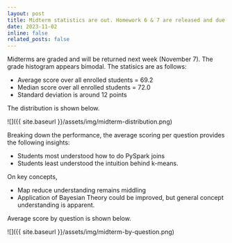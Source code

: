 ```yaml
---
layout: post
title: Midterm statistics are out. Homework 6 & 7 are released and due Nov 14 & Nov 21.
date: 2023-11-02
inline: false
related_posts: false
---
```


Midterms are graded and will be returned next week (November 7). The grade histogram appears bimodal. The statisics are as follows:

* Average score over all enrolled students = 69.2
* Median score over all enrolled students = 72.0
* Standard deviation is around 12 points

The distribution is shown below.

![]({{ site.baseurl }}/assets/img/midterm-distribution.png)

Breaking down the performance, the average scoring per question provides the following insights:

* Students most understood how to do PySpark joins
* Students least understood the intuition behind k-means.

On key concepts,

* Map reduce understanding remains middling
* Application of Bayesian Theory could be improved, but general concept understanding is apparent.

Average score by question is shown below. 

![]({{ site.baseurl }}/assets/img/midterm-by-question.png)
